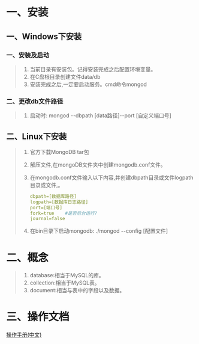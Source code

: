 

# 一、安装

## 一、Windows下安装

### 一、安装及启动

> 1. 当前目录有安装包。记得安装完成之后配置环境变量。
> 2. 在C盘根目录创建文件data/db
> 3. 安装完成之后,一定要启动服务。cmd命令mongod

### 二、更改db文件路径

> 1. 启动时: mongod --dbpath [data路径]--port [自定义端口号]

## 二、Linux下安装

> 1. 官方下载MongoDB tar包
>
> 2. 解压文件,在mongoDB文件夹中创建mongodb.conf文件。
>
> 3. 在mongodb.conf文件输入以下内容,并创建dbpath目录或文件logpath目录或文件,。
>
>    ```yaml
>    dbpath=[数据库路径]
>    logpath=[数据库日志路径]
>    port=[端口号]   
>    fork=true    #是否后台运行?
>    journal=false
>    ```
>
> 4. 在bin目录下启动mongodb:  ./mongod  --config [配置文件]

# 二、概念

> 1. database:相当于MySQL的库。
> 2. collection:相当于MySQL表。
> 3. document:相当与表中的字段以及数据。

# 三、操作文档

[操作手册(中文)](https://mongodb.net.cn/manual/introduction/)





